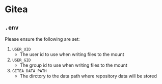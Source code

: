 Gitea
=====


## `.env`

Please ensure the following are set:

1. `USER_UID`
	* The user id to use when writing files
	to the mount
2. `USER_GID`
	* The group id to use when writing files
	to the mount
3. `GITEA_DATA_PATH`
	* The dirctory to the data path where
	repository data will be stored
